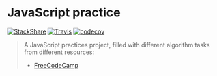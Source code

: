 # JavaScript practice
[![StackShare](https://img.shields.io/badge/tech-stack-0690fa.svg?style=flat)](https://stackshare.io/MikeSaprykin/js-stack)
[![Travis](https://api.travis-ci.org/MikeSaprykin/js-practice.svg?branch=master)](https://api.travis-ci.org/MikeSaprykin/js-practice.svg?branch=master)
[![codecov](https://codecov.io/gh/MikeSaprykin/js-practice/branch/master/graph/badge.svg)](https://codecov.io/gh/MikeSaprykin/js-practice)
> A JavaScript practices project, filled with different algorithm tasks from different resources:
> * [FreeCodeCamp](https://www.freecodecamp.org/) 
